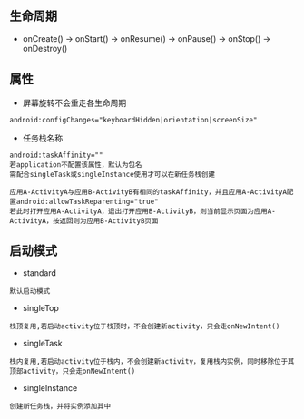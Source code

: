 ## 生命周期
- onCreate() -> onStart() -> onResume() -> onPause() -> onStop() -> onDestroy()

## 属性
- 屏幕旋转不会重走各生命周期
```
android:configChanges="keyboardHidden|orientation|screenSize"
```
- 任务栈名称
```
android:taskAffinity=""
若application不配置该属性，默认为包名
需配合singleTask或singleInstance使用才可以在新任务栈创建

应用A-ActivityA与应用B-ActivityB有相同的taskAffinity，并且应用A-ActivityA配置android:allowTaskReparenting="true"
若此时打开应用A-ActivityA，退出打开应用B-ActivityB，则当前显示页面为应用A-ActivityA，按返回则为应用B-ActivityB页面
```

## 启动模式
- standard
```
默认启动模式
```
- singleTop
```
栈顶复用,若启动activity位于栈顶时，不会创建新activity，只会走onNewIntent()
```
- singleTask
```
栈内复用,若启动activity位于栈内，不会创建新activity，复用栈内实例，同时移除位于其顶部activity，只会走onNewIntent()
```
- singleInstance
```
创建新任务栈，并将实例添加其中
```